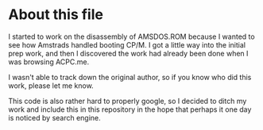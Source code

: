 # About this file

I started to work on the disassembly of AMSDOS.ROM because I wanted to see how
Amstrads handled booting CP/M. I got a little way into the initial prep work, and
then I discovered the work had already been done when I was browsing ACPC.me.

I wasn't able to track down the original author, so if you know who did this work,
please let me know.

This code is also rather hard to properly google, so I decided to ditch my work and
include this in this repository in the hope that perhaps it one day is noticed by
search engine.

